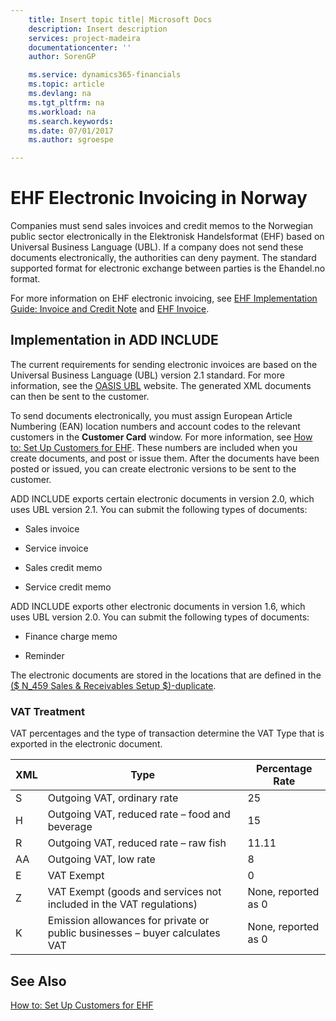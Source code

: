 ```yaml
---
    title: Insert topic title| Microsoft Docs
    description: Insert description
    services: project-madeira
    documentationcenter: ''
    author: SorenGP

    ms.service: dynamics365-financials
    ms.topic: article
    ms.devlang: na
    ms.tgt_pltfrm: na
    ms.workload: na
    ms.search.keywords:
    ms.date: 07/01/2017
    ms.author: sgroespe

---
```

# EHF Electronic Invoicing in Norway
Companies must send sales invoices and credit memos to the Norwegian public sector electronically in the Elektronisk Handelsformat \(EHF\) based on Universal Business Language \(UBL\). If a company does not send these documents electronically, the authorities can deny payment. The standard supported format for electronic exchange between parties is the Ehandel.no format.  
  
 For more information on EHF electronic invoicing, see [EHF Implementation Guide: Invoice and Credit Note](http://www.nets.eu/no-nb/support/Test%20og%20Implementering/eFaktura%20B2B%20Utsteder/Documents/Imp%20guide%20eng.pdf) and [EHF Invoice](http://www.anskaffelser.no/ehf-formater-innhold/pages-english/ehf-invoice).  
  
## Implementation in ADD INCLUDE<!--[!INCLUDE[navnow](../../includes/navnow_md.md)]-->  
 The current requirements for sending electronic invoices are based on the Universal Business Language \(UBL\) version 2.1 standard. For more information, see the [OASIS UBL](http://go.microsoft.com/fwlink/?LinkId=212593) website. The generated XML documents can then be sent to the customer.  
  
 To send documents electronically, you must assign European Article Numbering \(EAN\) location numbers and account codes to the relevant customers in the **Customer Card** window. For more information, see [How to: Set Up Customers for EHF](../how-to-set-up-customers-for-ehf.md). These numbers are included when you create documents, and post or issue them. After the documents have been posted or issued, you can create electronic versions to be sent to the customer.  
  
 ADD INCLUDE<!--[!INCLUDE[navnow](../../includes/navnow_md.md)]--> exports certain electronic documents in version 2.0, which uses UBL version 2.1. You can submit the following types of documents:  
  
-   Sales invoice  
  
-   Service invoice  
  
-   Sales credit memo  
  
-   Service credit memo  
  
 ADD INCLUDE<!--[!INCLUDE[navnow](../../includes/navnow_md.md)]--> exports other electronic documents in version 1.6, which uses UBL version 2.0. You can submit the following types of documents:  
  
-   Finance charge memo  
  
-   Reminder  
  
 The electronic documents are stored in the locations that are defined in the [\($ N\_459 Sales & Receivables Setup $\)-duplicate](../how-to-set-up-ehf.md).  
  
### VAT Treatment  
 VAT percentages and the type of transaction determine the VAT Type that is exported in the electronic document.  
  
|XML|Type|Percentage Rate|  
|---------|----------|---------------------|  
|S|Outgoing VAT, ordinary rate|25|  
|H|Outgoing VAT, reduced rate – food and beverage|15|  
|R|Outgoing VAT, reduced rate – raw fish|11.11|  
|AA|Outgoing VAT, low rate|8|  
|E|VAT Exempt|0|  
|Z|VAT Exempt \(goods and services not included in the VAT regulations\)|None, reported as 0|  
|K|Emission allowances for private or public businesses – buyer calculates VAT|None, reported as 0|  
  
## See Also  
 [How to: Set Up Customers for EHF](../how-to-set-up-customers-for-ehf.md)